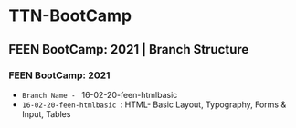 # TTN-BootCamp

## FEEN BootCamp: 2021 | Branch Structure

### FEEN BootCamp: 2021 
- `Branch Name - ` 16-02-20-feen-htmlbasic
- `16-02-20-feen-htmlbasic `: HTML- Basic Layout, Typography, Forms & Input, Tables